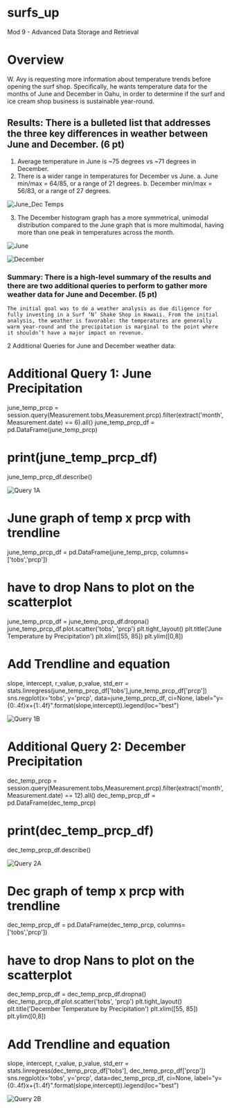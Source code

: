 # surfs_up
Mod 9 - Advanced Data Storage and Retrieval 

# Overview 
W. Avy is requesting more information about temperature trends before opening the surf shop. Specifically, he wants temperature data for the months of June and December in Oahu, in order to determine if the surf and ice cream shop business is sustainable year-round.
## Results: There is a bulleted list that addresses the three key differences in weather between June and December. (6 pt)
1.	Average temperature in June is ~75 degrees vs ~71 degrees in December.
2.	There is a wider range in temperatures for December vs June. 
a.	June min/max = 64/85, or a range of 21 degrees. 
b.	December min/max = 56/83, or a range of 27 degrees.
 
 ![June_Dec Temps](https://user-images.githubusercontent.com/96449605/156910429-16aee879-1f43-4afb-ba3c-aba834abd200.png)

3.	The December histogram graph has a more symmetrical, unimodal distribution compared to the June graph that is more multimodal, having more than one peak in temperatures across the month.
   
  ![June](https://user-images.githubusercontent.com/96449605/156910443-99779294-268d-4b2d-96db-e104690d5b00.png)

  ![December](https://user-images.githubusercontent.com/96449605/156910450-77ac9417-7e72-44cc-9d5a-516d2e409ce3.png)

### Summary: There is a high-level summary of the results and there are two additional queries to perform to gather more weather data for June and December. (5 pt)
	The initial goal was to do a weather analysis as due diligence for fully investing in a Surf ‘N’ Shake Shop in Hawaii. From the initial analysis, the weather is favorable: the temperatures are generally warm year-round and the precipitation is marginal to the point where it shouldn’t have a major impact on revenue.
2 Additional Queries for June and December weather data:
# Additional Query 1: June Precipitation
june_temp_prcp = session.query(Measurement.tobs,Measurement.prcp).filter(extract('month', Measurement.date) == 6).all()
june_temp_prcp_df = pd.DataFrame(june_temp_prcp)
# print(june_temp_prcp_df)
june_temp_prcp_df.describe()

 ![Query 1A](https://user-images.githubusercontent.com/96449605/156910462-f1f1da46-b49b-4c97-9053-d890649e58f7.png)

# June graph of temp x prcp with trendline
june_temp_prcp_df = pd.DataFrame(june_temp_prcp, columns=['tobs','prcp'])
# have to drop Nans to plot on the scatterplot
june_temp_prcp_df = june_temp_prcp_df.dropna()
june_temp_prcp_df.plot.scatter('tobs', 'prcp')
plt.tight_layout()
plt.title('June Temperature by Precipitation')
plt.xlim([55, 85])
plt.ylim([0,8])

# Add Trendline and equation
slope, intercept, r_value, p_value, std_err = stats.linregress(june_temp_prcp_df['tobs'],june_temp_prcp_df['prcp'])
sns.regplot(x='tobs', y='prcp', data=june_temp_prcp_df, ci=None, label="y={0:.4f}x+{1:.4f}".format(slope,intercept)).legend(loc="best")

 ![Query 1B](https://user-images.githubusercontent.com/96449605/156910470-50af236f-e058-48dd-a66a-65671b8269fa.png)

# Additional Query 2: December Precipitation 
dec_temp_prcp = session.query(Measurement.tobs,Measurement.prcp).filter(extract('month', Measurement.date) == 12).all()
dec_temp_prcp_df = pd.DataFrame(dec_temp_prcp)
# print(dec_temp_prcp_df)
dec_temp_prcp_df.describe()

 ![Query 2A](https://user-images.githubusercontent.com/96449605/156910484-6123d89d-0c0e-4c4d-a296-0c0de9e65bb4.png)

# Dec graph of temp x prcp with trendline
dec_temp_prcp_df = pd.DataFrame(dec_temp_prcp, columns=['tobs','prcp'])
# have to drop Nans to plot on the scatterplot
dec_temp_prcp_df = dec_temp_prcp_df.dropna()
dec_temp_prcp_df.plot.scatter('tobs', 'prcp')
plt.tight_layout()
plt.title('December Temperature by Precipitation')
plt.xlim([55, 85])
plt.ylim([0,8])

# Add Trendline and equation
slope, intercept, r_value, p_value, std_err = stats.linregress(dec_temp_prcp_df['tobs'], dec_temp_prcp_df['prcp'])
sns.regplot(x='tobs', y='prcp', data=dec_temp_prcp_df, ci=None, label="y={0:.4f}x+{1:.4f}".format(slope,intercept)).legend(loc="best")
 
![Query 2B](https://user-images.githubusercontent.com/96449605/156910490-ad59db3a-86da-4cf3-8cf6-1f4e20a8dfb9.png)
